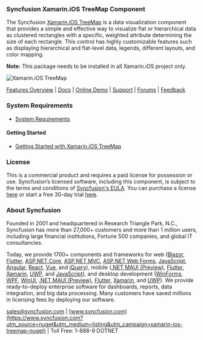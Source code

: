 ### Syncfusion Xamarin.iOS TreeMap Component
The Syncfusion [Xamarin.iOS TreeMap](https://www.syncfusion.com/xamarin-ios-ui-controls/treemap?utm_source=nuget&utm_medium=listing&utm_campaign=xamarin-ios-treemap-nuget) is a data visualization component that provides a simple and effective way to visualize flat or hierarchical data as clustered rectangles with a specific, weighted attribute determining the size of each rectangle. This control has highly customizable features such as displaying hierarchical and flat-level data, legends, different layouts, and color mapping.

**Note:** This package needs to be installed in all Xamarin.iOS project only.

![Xamarin.iOS TreeMap](https://cdn.syncfusion.com/nuget-readme/xamarin/xamarin_ios_treemap.png)

[Features Overview](https://www.syncfusion.com/xamarin-ios-ui-controls/treemap?utm_source=nuget&utm_medium=listing&utm_campaign=xamarin-ios-treemap-nuget) | [Docs](https://help.syncfusion.com/xamarin-ios/sftreemap/getting-started?utm_source=nuget&utm_medium=listing&utm_campaign=xamarin-ios-treemap-nuget) | [Online Demo](https://github.com/syncfusion/xamarin-demos?utm_source=nuget&utm_medium=listing&utm_campaign=xamarin-ios-treemap-nuget) | [Support](https://www.syncfusion.com/support/directtrac/incidents/newincident?utm_source=nuget&utm_medium=listing&utm_campaign=xamarin-ios-treemap-nuget) | [Forums](https://www.syncfusion.com/forums/xamarin.ios?utm_source=nuget&utm_medium=listing&utm_campaign=xamarin-ios-treemap-nuget) | [Feedback](https://www.syncfusion.com/feedback/xamarin-ios?utm_source=nuget&utm_medium=listing&utm_campaign=xamarin-ios-treemap-nuget)

### System Requirements

* [System Requirements](https://help.syncfusion.com/xamarin-ios/installation-and-upgrade/system-requirements?utm_source=nuget&utm_medium=listing&utm_campaign=xamarin-ios-treemap-nuget)

#### Getting Started

* [Getting Started with Xamarin.iOS TreeMap](https://help.syncfusion.com/xamarin-ios/sftreemap/getting-started?utm_source=nuget&utm_medium=listing&utm_campaign=xamarin-ios-treemap-nuget)

### License

This is a commercial product and requires a paid license for possession or use. Syncfusion’s licensed software, including this component, is subject to the terms and conditions of [Syncfusion's EULA](https://www.syncfusion.com/eula/es/?utm_source=nuget&utm_medium=listing&utm_campaign=xamarin-ios-treemap-nuget). You can purchase a license [here](https://www.syncfusion.com/sales/products?utm_source=nuget&utm_medium=listing&utm_campaign=xamarin-ios-treemap-nuget) or start a free 30-day trial [here](https://www.syncfusion.com/account/manage-trials/start-trials?utm_source=nuget&utm_medium=listing&utm_campaign=xamarin-ios-treemap-nuget).

### About Syncfusion

Founded in 2001 and headquartered in Research Triangle Park, N.C., Syncfusion has more than 27,000+ customers and more than 1 million users, including large financial institutions, Fortune 500 companies, and global IT consultancies.
 
Today, we provide 1700+ components and frameworks for web ([Blazor](https://www.syncfusion.com/blazor-components?utm_source=nuget&utm_medium=listing&utm_campaign=xamarin-ios-treemap-nuget), [Flutter](https://www.syncfusion.com/flutter-widgets?utm_source=nuget&utm_medium=listing&utm_campaign=xamarin-ios-treemap-nuget), [ASP.NET Core](https://www.syncfusion.com/aspnet-core-ui-controls?utm_source=nuget&utm_medium=listing&utm_campaign=xamarin-ios-treemap-nuget), [ASP.NET MVC](https://www.syncfusion.com/aspnet-mvc-ui-controls?utm_source=nuget&utm_medium=listing&utm_campaign=xamarin-ios-treemap-nuget), [ASP.NET Web Forms](https://www.syncfusion.com/jquery/aspnet-webforms-ui-controls?utm_source=nuget&utm_medium=listing&utm_campaign=xamarin-ios-treemap-nuget), [JavaScript](https://www.syncfusion.com/javascript-ui-controls?utm_source=nuget&utm_medium=listing&utm_campaign=xamarin-ios-treemap-nuget), [Angular](https://www.syncfusion.com/angular-ui-components?utm_source=nuget&utm_medium=listing&utm_campaign=xamarin-ios-treemap-nuget), [React](https://www.syncfusion.com/react-ui-components?utm_source=nuget&utm_medium=listing&utm_campaign=xamarin-ios-treemap-nuget), [Vue](https://www.syncfusion.com/vue-ui-components?utm_source=nuget&utm_medium=listing&utm_campaign=xamarin-ios-treemap-nuget), and [jQuery](https://www.syncfusion.com/jquery-ui-widgets?utm_source=nuget&utm_medium=listing&utm_campaign=xamarin-ios-treemap-nuget)), mobile ([.NET MAUI (Preview)](https://www.syncfusion.com/maui-controls?utm_source=nuget&utm_medium=listing&utm_campaign=xamarin-ios-treemap-nuget), [Flutter](https://www.syncfusion.com/flutter-widgets?utm_source=nuget&utm_medium=listing&utm_campaign=xamarin-ios-treemap-nuget), [Xamarin](https://www.syncfusion.com/xamarin-ui-controls?utm_source=nuget&utm_medium=listing&utm_campaign=xamarin-ios-treemap-nuget), [UWP](https://www.syncfusion.com/uwp-ui-controls?utm_source=nuget&utm_medium=listing&utm_campaign=xamarin-ios-treemap-nuget), and [JavaScript](https://www.syncfusion.com/javascript-ui-controls?utm_source=nuget&utm_medium=listing&utm_campaign=xamarin-ios-treemap-nuget)), and desktop development ([WinForms](https://www.syncfusion.com/winforms-ui-controls?utm_source=nuget&utm_medium=listing&utm_campaign=xamarin-ios-treemap-nuget), [WPF](https://www.syncfusion.com/wpf-controls?utm_source=nuget&utm_medium=listing&utm_campaign=xamarin-ios-treemap-nuget), [WinUI](https://www.syncfusion.com/winui-controls?utm_source=nuget&utm_medium=listing&utm_campaign=xamarin-ios-treemap-nuget), [.NET MAUI (Preview)](https://www.syncfusion.com/maui-controls?utm_source=nuget&utm_medium=listing&utm_campaign=xamarin-ios-treemap-nuget), [Flutter](https://www.syncfusion.com/flutter-widgets?utm_source=nuget&utm_medium=listing&utm_campaign=xamarin-ios-treemap-nuget), [Xamarin](https://www.syncfusion.com/xamarin-ui-controls?utm_source=nuget&utm_medium=listing&utm_campaign=xamarin-ios-treemap-nuget), and [UWP](https://www.syncfusion.com/uwp-ui-controls?utm_source=nuget&utm_medium=listing&utm_campaign=xamarin-ios-treemap-nuget)). We provide ready-to-deploy enterprise software for dashboards, reports, data integration, and big data processing. Many customers have saved millions in licensing fees by deploying our software.

[sales@syncfusion.com](mailto:sales@syncfusion.com?Subject=Syncfusion%20Xamarin.iOS%20TreeMap-%20NuGet) | [www.syncfusion.com](https://www.syncfusion.com?utm_source=nuget&utm_medium=listing&utm_campaign=xamarin-ios-treemap-nuget) | Toll Free: 1-888-9 DOTNET


     